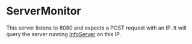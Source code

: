 # ServerMonitor

This server listens to 8080 and expects a POST request with an IP. It will query the server running [InfoServer](https://github.com/dacechavez/Infoserver) on this IP.
